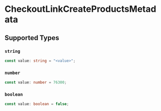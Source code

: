 # CheckoutLinkCreateProductsMetadata


## Supported Types

### `string`

```typescript
const value: string = "<value>";
```

### `number`

```typescript
const value: number = 76300;
```

### `boolean`

```typescript
const value: boolean = false;
```


